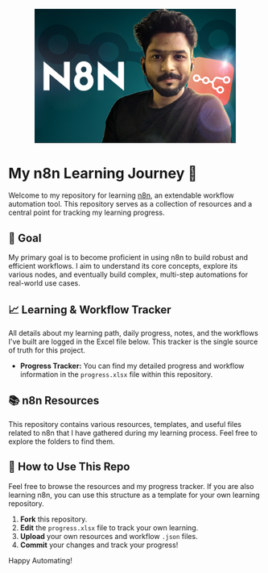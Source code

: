 <p align="center">
  <img src="n8n.jpg" alt="n8n Logo" width="400">
</p>

# My n8n Learning Journey 🚀

Welcome to my repository for learning [n8n](https://n8n.io/), an extendable workflow automation tool. This repository serves as a collection of resources and a central point for tracking my learning progress.

## 🎯 Goal

My primary goal is to become proficient in using n8n to build robust and efficient workflows. I aim to understand its core concepts, explore its various nodes, and eventually build complex, multi-step automations for real-world use cases.

## 📈 Learning & Workflow Tracker

All details about my learning path, daily progress, notes, and the workflows I've built are logged in the Excel file below. This tracker is the single source of truth for this project.

* **Progress Tracker:** You can find my detailed progress and workflow information in the `progress.xlsx` file within this repository.

## 📚 n8n Resources

This repository contains various resources, templates, and useful files related to n8n that I have gathered during my learning process. Feel free to explore the folders to find them.

## 🤝 How to Use This Repo

Feel free to browse the resources and my progress tracker. If you are also learning n8n, you can use this structure as a template for your own learning repository.

1.  **Fork** this repository.
2.  **Edit** the `progress.xlsx` file to track your own learning.
3.  **Upload** your own resources and workflow `.json` files.
4.  **Commit** your changes and track your progress!

Happy Automating!
